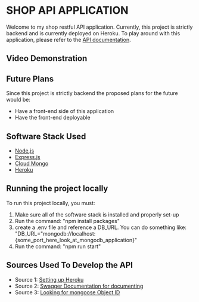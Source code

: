 # SHOP API APPLICATION
Welcome to my shop restful API application. Currently, this project is strictly backend and is currently deployed on Heroku. To play around with this application, please refer to the [API documentation](https://nodejs-ajyi-abc-api.herokuapp.com/api-docs/).

## Video Demonstration

## Future Plans
Since this project is strictly backend the proposed plans for the future would be:
- Have a front-end side of this application
- Have the front-end deployable

## Software Stack Used
- [Node.js](https://nodejs.org/en/)
- [Express.js](https://expressjs.com/)
- [Cloud Mongo](https://www.mongodb.com/cloud/atlas/lp/try2?utm_content=rlsavisitor&utm_source=google&utm_campaign=gs_americas_uscan_search_brand_atlas_desktop_rlsa&utm_term=cloud%20mongodb&utm_medium=cpc_paid_search&utm_ad=e&utm_ad_campaign_id=14291004602&adgroup=128837427507&gclid=CjwKCAjwoMSWBhAdEiwAVJ2ndgubhTr7MjdTHaSDpkBxjPHY20XTP8O4cSZKTQZYr6cqHouO4oYmrBoCWLgQAvD_BwE)
- [Heroku](https://www.heroku.com/)

## Running the project locally
To run this project locally, you must:
1. Make sure all of the software stack is installed and properly set-up
2. Run the command: "npm install packages"
3. create a .env file and reference a DB_URL. You can do something like: "DB_URL="mongodb://localhost:{some_port_here_look_at_mongodb_application}"
4. Run the command: "npm run start"

## Sources Used To Develop the API
- Source 1: [Setting up Heroku](https://www.youtube.com/watch?v=r2S89Hm1Uq0&t=306s)
- Source 2: [Swagger Documentation for documenting](https://swagger.io/docs/)
- Source 3: [Looking for mongoose Object ID](https://www.geeksforgeeks.org/how-to-check-if-a-string-is-valid-mongodb-objectid-in-nodejs/)